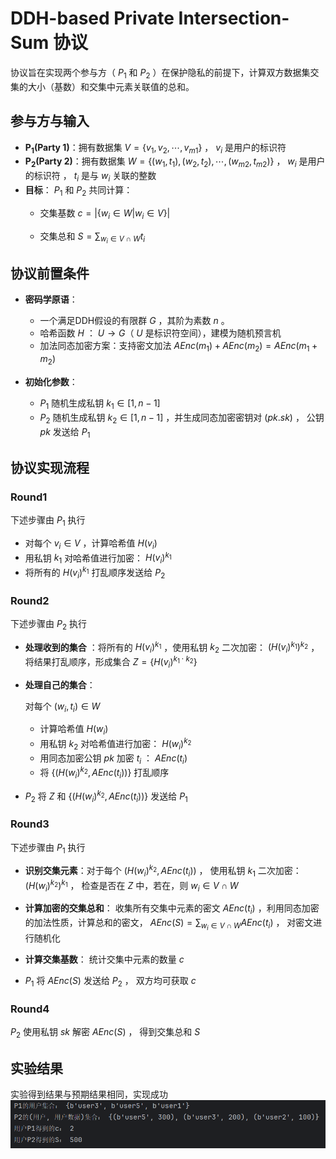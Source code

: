 # DDH-based Private Intersection-Sum 协议

协议旨在实现两个参与方（ $P_{1}$ 和  $P_{2}$ ）在保护隐私的前提下，计算双方数据集交集的大小（基数）和交集中元素关联值的总和。

## 参与方与输入

- **P<sub>1</sub>(Party 1)**：拥有数据集 $V=\{v_{1},v_{2},\cdots ,v_{m1}\}$ ， $v_{i}$ 是用户的标识符
- **P<sub>2</sub>(Party 2)**：拥有数据集 $W=\{(w_{1},t_{1}),(w_{2},t_{2}),\cdots ,(w_{m2},t_{m2})\}$ ， $w_{i}$ 是用户的标识符 ， $t_{i}$ 是与 $w_{i}$ 关联的整数
- **目标**： $P_{1}$ 和  $P_{2}$ 共同计算：
  - 交集基数 $c=|\{w_{i}\in W|w_{i}\in V\}|$ 

  - 交集总和 $S=\sum_{w_{i}\in V\cap W}t_{i}$

## 协议前置条件

- **密码学原语**：
  - 一个满足DDH假设的有限群 $G$ ，其阶为素数 $n$ 。
  - 哈希函数 $H$ ： $U\rightarrow G$（ $U$ 是标识符空间），建模为随机预言机
  - 加法同态加密方案：支持密文加法 $AEnc(m_{1})+ AEnc(m_{2})=AEnc(m_{1}+m_{2})$

- **初始化参数**：
  - $P_{1}$ 随机生成私钥 $k_{1}\in [1,n-1]$
  - $P_{2}$ 随机生成私钥 $k_{2}\in [1,n-1]$ ，并生成同态加密密钥对 $(pk.sk)$ ， 公钥 $pk$ 发送给 $P_{1}$

## 协议实现流程

###  Round1

下述步骤由 $P_{1}$ 执行

- 对每个 $v_{i}\in V$ ，计算哈希值 $H(v_{i})$
- 用私钥 $k_{1}$ 对哈希值进行加密： $H(v_{i})^{k_{1}}$
- 将所有的  $H(v_{i})^{k_{1}}$ 打乱顺序发送给 $P_{2}$

###  Round2
下述步骤由 $P_{2}$ 执行
- **处理收到的集合** ：将所有的  $H(v_{i})^{k_{1}}$ ，使用私钥 $k_{2}$ 二次加密：  $(H(v_{i})^{k_{1}})^{k_{2}}$ ， 将结果打乱顺序，形成集合 $Z=\{H(v_{i})^{k_{1}\cdot k_{2}}\}$ 
- **处理自己的集合**：
  
  对每个 $(w_{i},t_{i})\in W$ 
  - 计算哈希值 $H(w_{i})$
  - 用私钥 $k_{2}$ 对哈希值进行加密： $H(w_{i})^{k_{2}}$
  - 用同态加密公钥 $pk$ 加密 $t_{i}$ ： $AEnc(t_{i})$ 
  - 将 $\{(H(w_{i})^{k_{2}},AEnc(t_{i}))\}$ 打乱顺序
- $P_{2}$ 将 $Z$ 和 $\{(H(w_{i})^{k_{2}},AEnc(t_{i}))\}$ 发送给 $P_{1}$

###  Round3
下述步骤由 $P_{1}$ 执行

- **识别交集元素**：对于每个 $(H(w_{i})^{k_{2}},AEnc(t_{i}))$ ， 使用私钥 $k_{1}$ 二次加密：  $(H(w_{i})^{k_{2}})^{k_{1}}$ ， 检查是否在 $Z$ 中，若在，则 $w_{i}\in V\cap W$
- **计算加密的交集总和**：
  收集所有交集中元素的密文 $AEnc(t_{i})$ ，利用同态加密的加法性质，计算总和的密文， $AEnc(S)=\sum_{w_{i}\in V\cap W}AEnc(t_{i})$ ， 对密文进行随机化
- **计算交集基数**：
  统计交集中元素的数量 *c*

- $P_{1}$ 将 $AEnc(S)$  发送给 $P_{2}$ ， 双方均可获取 $c$
###  Round4

$P_{2}$ 使用私钥 $sk$ 解密 $AEnc(S)$ ， 得到交集总和 $S$

## 实验结果
实验得到结果与预期结果相同，实现成功
![实验结果](1.png)
